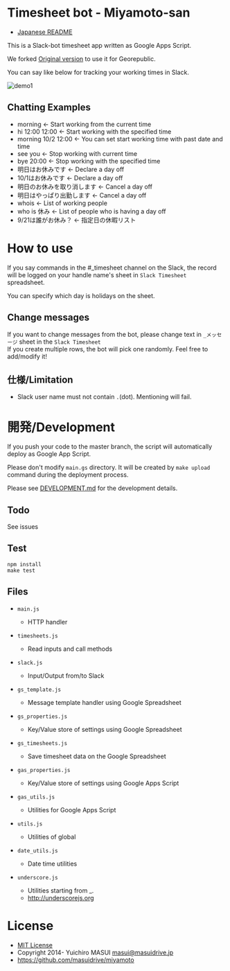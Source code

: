 # Timesheet bot - Miyamoto-san

- [Japanese README](README.md)

This is a Slack-bot timesheet app written as Google Apps Script.

We forked [Original version](https://github.com/masuidrive/miyamoto) to use it for Georepublic.

You can say like below for tracking your working times in Slack.

![demo1](https://raw.githubusercontent.com/masuidrive/miyamoto/master/docs/images/demo1.png)


## Chatting Examples

- morning ← Start working from the current time
- hi 12:00 12:00 ← Start working with the specified time
- morning 10/2 12:00 ← You can set start working time with past date and time
- see you ← Stop working with current time
- bye 20:00 ← Stop working with the specified time 
- 明日はお休みです ← Declare a day off
- 10/1はお休みです ← Declare a day off
- 明日のお休みを取り消します ← Cancel a day off
- 明日はやっぱり出勤します ← Cancel a day off
- whois ← List of working people
- who is 休み ← List of people who is having a day off
- 9/21は誰がお休み？ ← 指定日の休暇リスト

# How to use

If you say commands in the #_timesheet channel on the Slack, the record will be logged on your handle name's sheet in `Slack Timesheet` spreadsheet.

You can specify which day is holidays on the sheet.

## Change messages

If you want to change messages from the bot, please change text in `_メッセージ` sheet in the `Slack Timesheet`  
If you create multiple rows, the bot will pick one randomly.
Feel free to add/modify it!

## 仕様/Limitation

- Slack user name must not contain `.`(dot). Mentioning will fail.

# 開発/Development

If you push your code to the master branch, the script will automatically deploy as Google App Script.

Please don't modify `main.gs` directory. It will be created by `make upload` command during the deployment process.

Please see [DEVELOPMENT.md](DEVELOPMENT.md) for the development details.

## Todo

See issues

## Test

```
npm install
make test
```

## Files

- `main.js`
  - HTTP handler

- `timesheets.js`
  - Read inputs and call methods

- `slack.js`
  - Input/Output from/to Slack

- `gs_template.js`
  - Message template handler using Google Spreadsheet

- `gs_properties.js`
  - Key/Value store of settings using Google Spreadsheet

- `gs_timesheets.js`
  - Save timesheet data on the Google Spreadsheet

- `gas_properties.js`
  - Key/Value store of settings using Google Apps Script

- `gas_utils.js`
  - Utilities for Google Apps Script

- `utils.js`
  - Utilities of global

- `date_utils.js`
  - Date time utilities

- `underscore.js`
  - Utilities starting from _.
  - http://underscorejs.org


# License

- [MIT License](http://opensource.org/licenses/MIT)
- Copyright 2014- Yuichiro MASUI <masui@masuidrive.jp>
- https://github.com/masuidrive/miyamoto
